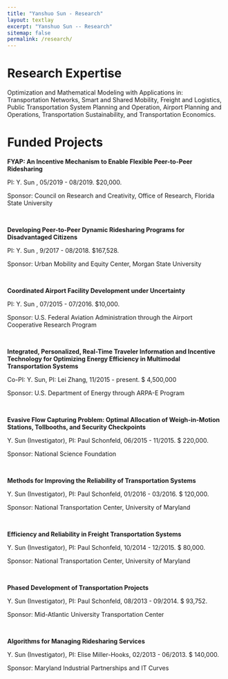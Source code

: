 ```yaml
---
title: "Yanshuo Sun - Research"
layout: textlay
excerpt: "Yanshuo Sun -- Research"
sitemap: false
permalink: /research/
---
```


# Research Expertise

Optimization and Mathematical Modeling with Applications in: Transportation Networks, Smart and Shared Mobility, Freight and Logistics, Public Transportation System Planning and Operation, Airport Planning and Operations,  Transportation Sustainability, and Transportation Economics. 
 
 
# Funded Projects

**FYAP: An Incentive Mechanism to Enable Flexible Peer-to-Peer Ridesharing**

PI: Y. Sun , 05/2019 - 08/2019. $20,000.

Sponsor: Council on Research and Creativity, Office of Research, Florida State University 

<br />

**Developing Peer-to-Peer Dynamic Ridesharing Programs for Disadvantaged Citizens**

PI: Y. Sun , 9/2017 - 08/2018. $167,528.

Sponsor: Urban Mobility and Equity Center, Morgan State University

<br />

**Coordinated Airport Facility Development under Uncertainty**

PI: Y. Sun , 07/2015 - 07/2016. $10,000.

Sponsor: U.S. Federal Aviation Administration through the Airport Cooperative Research Program

<br/>

**Integrated, Personalized, Real-Time Traveler Information and Incentive Technology for Optimizing Energy Efficiency in Multimodal Transportation Systems**

Co-PI: Y. Sun, PI: Lei Zhang, 11/2015 - present. $ 4,500,000 

Sponsor: U.S. Department of Energy through ARPA-E Program

<br />

**Evasive Flow Capturing Problem: Optimal Allocation of Weigh-in-Motion Stations, Tollbooths, and Security Checkpoints**

Y. Sun (Investigator), PI: Paul Schonfeld, 06/2015 - 11/2015. $ 220,000.

Sponsor: National Science Foundation

<br />

**Methods for Improving the Reliability of Transportation Systems**

Y. Sun (Investigator), PI: Paul Schonfeld, 01/2016 - 03/2016. $ 120,000.

Sponsor: National Transportation Center, University of Maryland

<br />

**Efficiency and Reliability in Freight Transportation Systems**

Y. Sun (Investigator), PI: Paul Schonfeld, 10/2014 - 12/2015. $ 80,000.

Sponsor: National Transportation Center, University of Maryland

<br />

**Phased Development of Transportation Projects**

Y. Sun (Investigator), PI: Paul Schonfeld, 08/2013 - 09/2014. $ 93,752. 

Sponsor: Mid-Atlantic University Transportation Center

<br />

**Algorithms for Managing Ridesharing Services**

Y. Sun (Investigator), PI: Elise Miller-Hooks, 02/2013 - 06/2013. $ 140,000. 

Sponsor: Maryland Industrial Partnerships and IT Curves

<br />
